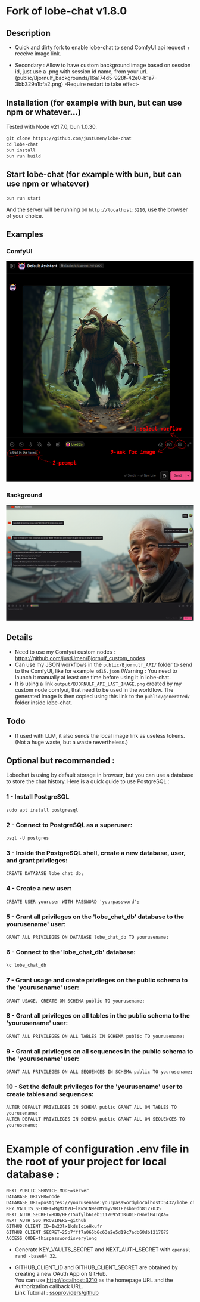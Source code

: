 # Fork of lobe-chat v1.8.0

## Description

- Quick and dirty fork to enable lobe-chat to send ComfyUI api request + receive image link.

- Secondary : Allow to have custom background image based on session id, just use a .png with session id name, from your url. (public/Bjornulf_backgrounds/16a174d5-928f-42e0-b1a7-3bb329a1bfa2.png) -Require restart to take effect-

## Installation (for example with bun, but can use npm or whatever...)

Tested with Node v21.7.0, bun 1.0.30.

```
git clone https://github.com/justUmen/lobe-chat
cd lobe-chat
bun install
bun run build
```

## Start lobe-chat (for example with bun, but can use npm or whatever)

```
bun run start
```

And the server will be running on `http://localhost:3210`, use the browser of your choice.

## Examples

### ComfyUI

![Comfyui](screenshot.png)

### Background

![Background](screenshot2.png)

## Details

- Need to use my Comfyui custom nodes : <https://github.com/justUmen/Bjornulf_custom_nodes>
- Can use my JSON workflows in the `public/Bjornulf_API/` folder to send to the ComfyUI, like for example `sd15.json` (Warning : You need to launch it manually at least one time before using it in lobe-chat.
- It is using a link `output/BJORNULF_API_LAST_IMAGE.png` created by my custom node comfyui, that need to be used in the workflow. The generated image is then copied using this link to the `public/generated/` folder inside lobe-chat.

## Todo

- If used with LLM, it also sends the local image link as useless tokens. (Not a huge waste, but a waste nevertheless.)

## Optional but recommended :

Lobechat is using by default storage in browser, but you can use a database to store the chat history. Here is a quick guide to use PostgreSQL :

### 1 - Install PostgreSQL

```
sudo apt install postgresql
```

### 2 - Connect to PostgreSQL as a superuser:

```
psql -U postgres
```

### 3 - Inside the PostgreSQL shell, create a new database, user, and grant privileges:

```
CREATE DATABASE lobe_chat_db;
```

### 4 - Create a new user:

```
CREATE USER youruser WITH PASSWORD 'yourpassword';
```

### 5 - Grant all privileges on the 'lobe_chat_db' database to the yourusename' user:

```
GRANT ALL PRIVILEGES ON DATABASE lobe_chat_db TO yourusename;
```

### 6 - Connect to the 'lobe_chat_db' database:

```
\c lobe_chat_db
```

### 7 - Grant usage and create privileges on the public schema to the 'yourusename' user:

```
GRANT USAGE, CREATE ON SCHEMA public TO yourusename;
```

### 8 - Grant all privileges on all tables in the public schema to the 'yourusename' user:

```
GRANT ALL PRIVILEGES ON ALL TABLES IN SCHEMA public TO yourusename;
```

### 9 - Grant all privileges on all sequences in the public schema to the 'yourusename' user:

```
GRANT ALL PRIVILEGES ON ALL SEQUENCES IN SCHEMA public TO yourusename;
```

### 10 - Set the default privileges for the 'yourusename' user to create tables and sequences:

```
ALTER DEFAULT PRIVILEGES IN SCHEMA public GRANT ALL ON TABLES TO yourusename;
ALTER DEFAULT PRIVILEGES IN SCHEMA public GRANT ALL ON SEQUENCES TO yourusename;
```

# Example of configuration .env file in the root of your project for local database :

```
NEXT_PUBLIC_SERVICE_MODE=server
DATABASE_DRIVER=node
DATABASE_URL=postgres://yourusename:yourpassword@localhost:5432/lobe_chat_db
KEY_VAULTS_SECRET=MgMzt2U+lKwSCN9enMYmyvVRTFzsb60db8127035
NEXT_AUTH_SECRET=RDD/HFZTSufylb61eb1117095t3KuO1FrHnviMATqAa=
NEXT_AUTH_SSO_PROVIDERS=github
GITHUB_CLIENT_ID=Iw23lx1kdsIoieHxufr
GITHUB_CLIENT_SECRET=25b7fff7a065b6c63e2e5d19c7adb60db1217075
ACCESS_CODE=thispasswordisverylong
```

- Generate KEY_VAULTS_SECRET and NEXT_AUTH_SECRET with `openssl rand -base64 32`.

- GITHUB_CLIENT_ID and GITHUB_CLIENT_SECRET are obtained by creating a new OAuth App on GitHub.\
  You can use <http://localhost:3210> as the homepage URL and the Authorization callback URL.\
  Link Tutorial : [ssoproviders/github](https://lobehub.com/docs/self-hosting/advanced/sso-providers/github)
